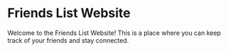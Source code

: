 # Friends List Website


Welcome to the Friends List Website!
This is a place where you can keep track of your friends and stay connected.
